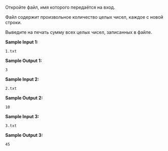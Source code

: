 Откройте файл, имя которого передаётся на вход.

Файл содержит произвольное количество целых чисел, каждое с новой строки.

Выведите на печать сумму всех целых чисел, записанных в файле.

**Sample Input 1:**

```commandline
1.txt
```


**Sample Output 1:**

```commandline
3
```


**Sample Input 2:**

```commandline
2.txt
```


**Sample Output 2:**

```commandline
10
```


**Sample Input 3:**

```commandline
3.txt
```


**Sample Output 3:**

```commandline
45
```


